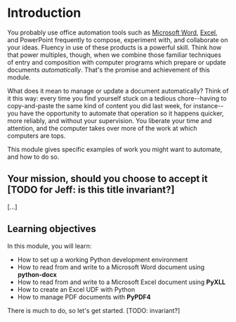 # Introduction

You probably use office automation tools such as [Microsoft Word](https://products.office.com/en-us/word), [Excel](https://products.office.com/en-us/excel), and PowerPoint frequently to compose, experiment with, and collaborate on your ideas.  Fluency in use of these products is a powerful skill.  Think how that power multiples, though, when we combine those familiar techniques of entry and composition with computer programs which prepare or update documents _automatically_.  That's the promise and achievement of this module.

What does it mean to manage or update a document automatically?  Think of it this way:  every time you find yourself stuck on a tedious chore--having to copy-and-paste the same kind of content you did last week, for instance--you have the opportunity to automate that operation so it happens quicker, more reliably, and without your supervision.  You liberate your time and attention, and the computer takes over more of the work at which computers are tops.

This module gives specific examples of work you might want to automate, and how to do so.


## Your mission, should you choose to accept it [TODO for Jeff:  is this title invariant?]

[...]


## Learning objectives

In this module, you will learn:

- How to set up a working Python development environment
- How to read from and write to a Microsoft Word document using **python-docx**
- How to read from and write to a Microsoft Excel document using **PyXLL**
- How to create an Excel UDF with Python
- How to manage PDF documents with **PyPDF4**

There is much to do, so let's get started.  [TODO:  invariant?]
